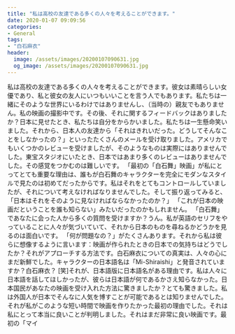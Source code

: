 ```yaml
---
title: "私は高校の友達である多くの人々を考えることができます。"
date: 2020-01-07 09:09:56
categories:
- General
tags:
- "白石麻衣"
header:
  image: /assets/images/20200107090631.jpg
  og_image: /assets/images/20200107090631.jpg
---
```


私は高校の友達である多くの人々を考えることができます。彼女は素晴らしい女優であり、私と彼女の友人にいつもいいことを言う人でもあります。私たちは一緒にそのような世界にいるわけではありませんし、（当時の）親友でもありません。私の映画の撮影中です。その後、それに関するフィードバックはありましたか？日本に見せたとき、私たちは自分をからかいました。私たちは一生懸命笑いました。それから、日本人の友達から「それはきれいだった。どうしてそんなことをしなかったの？」といったたくさんのメールを受け取りました。アメリカでもいくつかのレビューを受けましたが、そのようなものは実際にはありませんでした。東宝スタジオにいたとき、日本ではあまり多くのレビューはありませんでした。その感覚をつかむのは難しいです。 「最初の「白石舞」映画」が私にとってとても重要な理由は、誰もが白石舞のキャラクターを完全にモダンなスタイルで見たのは初めてだったからです。私はそれをとてもコントロールしていましたが、それについて考えなければなりませんでした。そして振り返ってみると、「日本はそれをそのように見なければならなかったのか？」 「これが日本の映画だということを誰も知らない」みたいだったのかもしれません。 「白石舞」であなたに会った人から多くの質問を受けますか？うん。私が英語のセリフをやっていることに人々が気づいていて、それから日本のものを尋ねるかどうかを見るのは面白いです。 「何が問題なの？」がたくさんあります。それから私は彼らに想像するように言います：映画が作られたときの日本での気持ちはどうでしたか？それがアプローチする方法です。白石麻衣についての真実は、人々の心にまだ新鮮でした。キャラクターの日本語名は「Mi-Shiraishi」と発音されていますか？白石麻衣？ [笑]それが、日本語版に日本語名がある理由です。私は人々に日本語を話してほしかったが、彼らは日本語が何であるかさえ知らなかった。日本国民があなたの映画を受け入れた方法に驚きましたか？とても驚きました。私は外国人が日本でそんなに人気を博すことが可能であるとは知りませんでした。それが私がこのような短い時間で映画を作りたかった最初の理由でした。それは私にとって本当に良いことが判明しました。それはまだ非常に良い映画です。最初の「マイ
